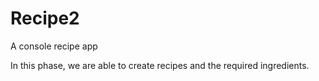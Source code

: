 # Recipe2
A console recipe app

In this phase, we are able to create recipes and the required ingredients.


